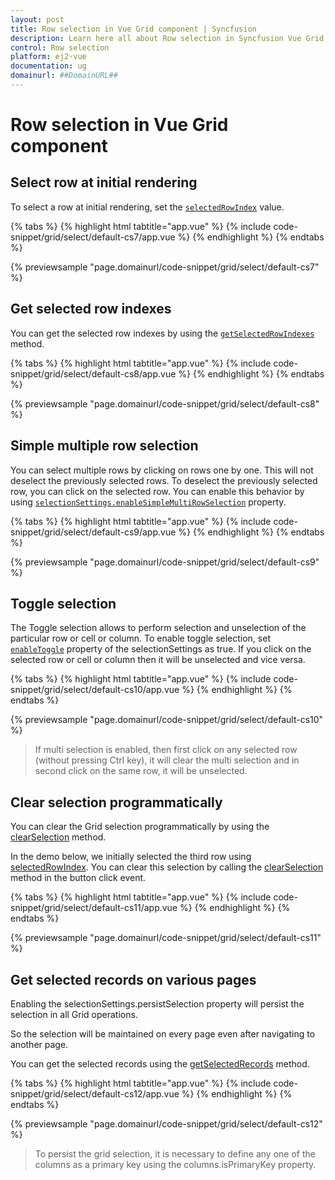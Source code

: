 ```yaml
---
layout: post
title: Row selection in Vue Grid component | Syncfusion
description: Learn here all about Row selection in Syncfusion Vue Grid component of Syncfusion Essential JS 2 and more.
control: Row selection 
platform: ej2-vue
documentation: ug
domainurl: ##DomainURL##
---
```


# Row selection in Vue Grid component

## Select row at initial rendering

To select a row at initial rendering, set the [`selectedRowIndex`](https://ej2.syncfusion.com/vue/documentation/api/grid/#selectedrowindex) value.

{% tabs %}
{% highlight html tabtitle="app.vue" %}
{% include code-snippet/grid/select/default-cs7/app.vue %}
{% endhighlight %}
{% endtabs %}
        
{% previewsample "page.domainurl/code-snippet/grid/select/default-cs7" %}

## Get selected row indexes

You can get the selected row indexes by using the [`getSelectedRowIndexes`](https://ej2.syncfusion.com/vue/documentation/api/grid/#getselectedrowindexes) method.

{% tabs %}
{% highlight html tabtitle="app.vue" %}
{% include code-snippet/grid/select/default-cs8/app.vue %}
{% endhighlight %}
{% endtabs %}
        
{% previewsample "page.domainurl/code-snippet/grid/select/default-cs8" %}

## Simple multiple row selection

You can select multiple rows by clicking on rows one by one. This will not deselect the previously selected rows. To deselect the previously selected row, you can click on the  selected row. You can enable this behavior by using [`selectionSettings.enableSimpleMultiRowSelection`](https://ej2.syncfusion.com/vue/documentation/api/grid/selectionSettings/#enablesimplemultirowselection) property.

{% tabs %}
{% highlight html tabtitle="app.vue" %}
{% include code-snippet/grid/select/default-cs9/app.vue %}
{% endhighlight %}
{% endtabs %}
        
{% previewsample "page.domainurl/code-snippet/grid/select/default-cs9" %}

## Toggle selection

The Toggle selection allows to perform selection and unselection of the particular row or cell or column. To enable toggle selection, set [`enableToggle`](https://ej2.syncfusion.com/vue/documentation/api/grid/selectionSettings/#enabletoggle) property of the selectionSettings as true. If you click on the selected row or cell or column then it will be unselected and vice versa.

{% tabs %}
{% highlight html tabtitle="app.vue" %}
{% include code-snippet/grid/select/default-cs10/app.vue %}
{% endhighlight %}
{% endtabs %}
        
{% previewsample "page.domainurl/code-snippet/grid/select/default-cs10" %}

> If multi selection is enabled, then first click on any selected row (without pressing Ctrl key), it will clear the multi selection and in second click on the same row, it will be unselected.

## Clear selection programmatically

You can clear the Grid selection programmatically by using the [clearSelection](https://ej2.syncfusion.com/vue/documentation/api-grid.html#clearSelection) method.

In the demo below, we initially selected the third row using [selectedRowIndex](https://ej2.syncfusion.com/vue/documentation/api-grid.html#selectedrowindex-number). You can clear this selection by calling the [clearSelection](https://ej2.syncfusion.com/vue/documentation/api-grid.html#clearSelection) method in the button click event.

{% tabs %}
{% highlight html tabtitle="app.vue" %}
{% include code-snippet/grid/select/default-cs11/app.vue %}
{% endhighlight %}
{% endtabs %}
        
{% previewsample "page.domainurl/code-snippet/grid/select/default-cs11" %}

## Get selected records on various pages

Enabling the selectionSettings.persistSelection property will persist the selection in all Grid operations.

So the selection will be maintained on every page even after navigating to another page.

You can get the selected records using the [getSelectedRecords](https://ej2.syncfusion.com/vue/documentation/api-grid.html#getSelectedRecords) method.

{% tabs %}
{% highlight html tabtitle="app.vue" %}
{% include code-snippet/grid/select/default-cs12/app.vue %}
{% endhighlight %}
{% endtabs %}
        
{% previewsample "page.domainurl/code-snippet/grid/select/default-cs12" %}

> To persist the grid selection, it is necessary to define any one of the columns as a primary key using the columns.isPrimaryKey property.